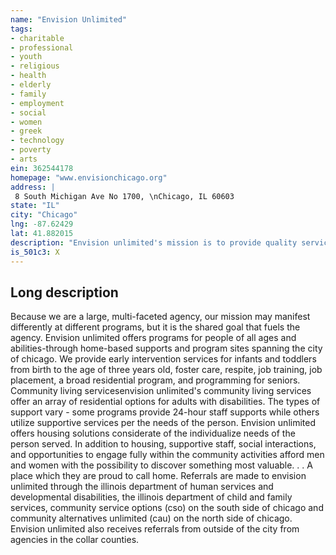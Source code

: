 ```yaml
---
name: "Envision Unlimited"
tags:
- charitable
- professional
- youth
- religious
- health
- elderly
- family
- employment
- social
- women
- greek
- technology
- poverty
- arts
ein: 362544178
homepage: "www.envisionchicago.org"
address: |
 8 South Michigan Ave No 1700, \nChicago, IL 60603
state: "IL"
city: "Chicago"
lng: -87.62429
lat: 41.882015
description: "Envision unlimited's mission is to provide quality services to persons with developmental disabilities and other special needs that promote choice, independence and community integration. "
is_501c3: X
---
```


## Long description

Because we are a large, multi-faceted agency, our mission may manifest differently at different programs, but it is the shared goal that fuels the agency. Envision unlimited offers programs for people of all ages and abilities-through home-based supports and program sites spanning the city of chicago. We provide early intervention services for infants and toddlers from birth to the age of three years old, foster care, respite, job training, job placement, a broad residential program, and programming for seniors. Community living servicesenvision unlimited's community living services offer an array of residential options for adults with disabilities. The types of support vary - some programs provide 24-hour staff supports while others utilize supportive services per the needs of the person. Envision unlimited offers housing solutions considerate of the individualize needs of the person served. In addition to housing, supportive staff, social interactions, and opportunities to engage fully within the community activities afford men and women with the possibility to discover something most valuable. . . A place which they are proud to call home. Referrals are made to envision unlimited through the illinois department of human services and developmental disabilities, the illinois department of child and family services, community service options (cso) on the south side of chicago and community alternatives unlimited (cau) on the north side of chicago. Envision unlimited also receives referrals from outside of the city from agencies in the collar counties. 
